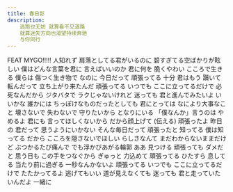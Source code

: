 ```yaml
---
title: 春日影
description: 
    逃跑也无妨 就算看不见道路
    就算迷失方向也渴望持续奔驰
    与你同行
---
```

FEAT MYGO!!!!!
人知れず
肩落としてる君がいるのに
碧すぎてる空ばかりが眩しい
僕はどんな言葉を君に
言えばいいのか
君に何を
脆くやわい こころで生きる
僕らは 傷つく生き物で
なのに 今日だって
頑張ってる 十分 君はもう
躓いて 転んだって
立ち上がり来たんだ
頑張ってる いつでも
ここに立ってるだけで
必死なんだから
ジタバタで ラクじゃないけれど
迷っても 君と進んでみたいよ
いいかな
誰かには
ちっぽけなものだったとしても
君にとっては
なにより大事なこと
壊さないで 失わないで
守りたいから
となりにいる
「僕なんか」言うのは やめるよ
君にも 言ってほしくないから
だから顔上げて (伝える)
頑張ったよ 昨日の 君だって
思うようにいかない
そんな毎日だって
頑張ったと 知ってる
僕は知ってる だから
こころを隠さないでほしい
らしさなんて
まだわからないままだけど
ぶつかるたび痛んで
でも浮かびあがる輪郭
ああ 見つける
頑張っても ダメだと 思う日も
この手をつなぐから
ぎゅっと 力込めて
頑張ってる ひたすら 息してる
当たり前に過ぎる
一秒なんかないよ
頑張ってる いつでも
ここに立ってるだけで
たたかってるよ
逃げてもいい 道が見えなくても
迷っても 君と走っていたいんだよ
一緒に
